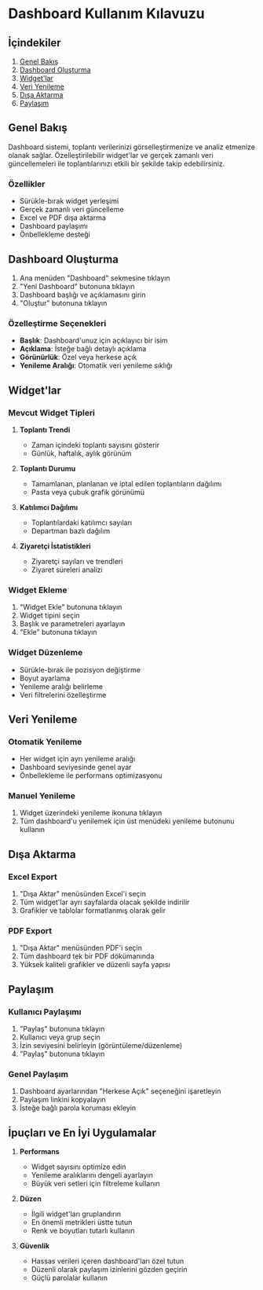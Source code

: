 # Dashboard Kullanım Kılavuzu

## İçindekiler
1. [Genel Bakış](#genel-bakış)
2. [Dashboard Oluşturma](#dashboard-oluşturma)
3. [Widget'lar](#widgetlar)
4. [Veri Yenileme](#veri-yenileme)
5. [Dışa Aktarma](#dışa-aktarma)
6. [Paylaşım](#paylaşım)

## Genel Bakış

Dashboard sistemi, toplantı verilerinizi görselleştirmenize ve analiz etmenize olanak sağlar. Özelleştirilebilir widget'lar ve gerçek zamanlı veri güncellemeleri ile toplantılarınızı etkili bir şekilde takip edebilirsiniz.

### Özellikler

- Sürükle-bırak widget yerleşimi
- Gerçek zamanlı veri güncelleme
- Excel ve PDF dışa aktarma
- Dashboard paylaşımı
- Önbellekleme desteği

## Dashboard Oluşturma

1. Ana menüden "Dashboard" sekmesine tıklayın
2. "Yeni Dashboard" butonuna tıklayın
3. Dashboard başlığı ve açıklamasını girin
4. "Oluştur" butonuna tıklayın

### Özelleştirme Seçenekleri

- **Başlık**: Dashboard'unuz için açıklayıcı bir isim
- **Açıklama**: İsteğe bağlı detaylı açıklama
- **Görünürlük**: Özel veya herkese açık
- **Yenileme Aralığı**: Otomatik veri yenileme sıklığı

## Widget'lar

### Mevcut Widget Tipleri

1. **Toplantı Trendi**
   - Zaman içindeki toplantı sayısını gösterir
   - Günlük, haftalık, aylık görünüm

2. **Toplantı Durumu**
   - Tamamlanan, planlanan ve iptal edilen toplantıların dağılımı
   - Pasta veya çubuk grafik görünümü

3. **Katılımcı Dağılımı**
   - Toplantılardaki katılımcı sayıları
   - Departman bazlı dağılım

4. **Ziyaretçi İstatistikleri**
   - Ziyaretçi sayıları ve trendleri
   - Ziyaret süreleri analizi

### Widget Ekleme

1. "Widget Ekle" butonuna tıklayın
2. Widget tipini seçin
3. Başlık ve parametreleri ayarlayın
4. "Ekle" butonuna tıklayın

### Widget Düzenleme

- Sürükle-bırak ile pozisyon değiştirme
- Boyut ayarlama
- Yenileme aralığı belirleme
- Veri filtrelerini özelleştirme

## Veri Yenileme

### Otomatik Yenileme

- Her widget için ayrı yenileme aralığı
- Dashboard seviyesinde genel ayar
- Önbellekleme ile performans optimizasyonu

### Manuel Yenileme

1. Widget üzerindeki yenileme ikonuna tıklayın
2. Tüm dashboard'u yenilemek için üst menüdeki yenileme butonunu kullanın

## Dışa Aktarma

### Excel Export

1. "Dışa Aktar" menüsünden Excel'i seçin
2. Tüm widget'lar ayrı sayfalarda olacak şekilde indirilir
3. Grafikler ve tablolar formatlanmış olarak gelir

### PDF Export

1. "Dışa Aktar" menüsünden PDF'i seçin
2. Tüm dashboard tek bir PDF dökümanında
3. Yüksek kaliteli grafikler ve düzenli sayfa yapısı

## Paylaşım

### Kullanıcı Paylaşımı

1. "Paylaş" butonuna tıklayın
2. Kullanıcı veya grup seçin
3. İzin seviyesini belirleyin (görüntüleme/düzenleme)
4. "Paylaş" butonuna tıklayın

### Genel Paylaşım

1. Dashboard ayarlarından "Herkese Açık" seçeneğini işaretleyin
2. Paylaşım linkini kopyalayın
3. İsteğe bağlı parola koruması ekleyin

## İpuçları ve En İyi Uygulamalar

1. **Performans**
   - Widget sayısını optimize edin
   - Yenileme aralıklarını dengeli ayarlayın
   - Büyük veri setleri için filtreleme kullanın

2. **Düzen**
   - İlgili widget'ları gruplandırın
   - En önemli metrikleri üstte tutun
   - Renk ve boyutları tutarlı kullanın

3. **Güvenlik**
   - Hassas verileri içeren dashboard'ları özel tutun
   - Düzenli olarak paylaşım izinlerini gözden geçirin
   - Güçlü parolalar kullanın
